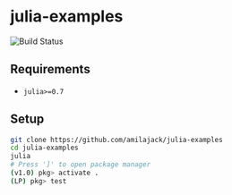 julia-examples
=============================

![Build Status](https://travis-ci.org/amilajack/julia-examples.svg?branch=master)

## Requirements
* `julia>=0.7`

## Setup
```bash
git clone https://github.com/amilajack/julia-examples
cd julia-examples
julia
# Press ']' to open package manager
(v1.0) pkg> activate .
(LP) pkg> test
```
